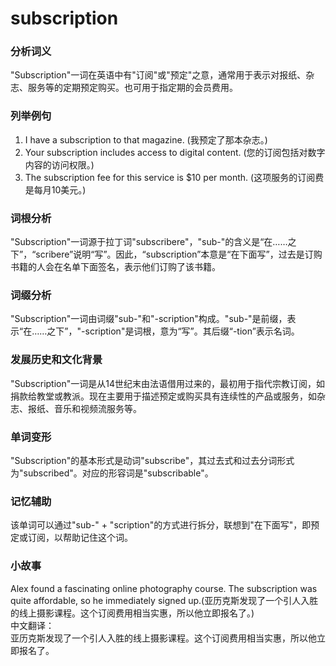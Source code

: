 # subscription

### 分析词义

  

"Subscription"一词在英语中有"订阅"或"预定"之意，通常用于表示对报纸、杂志、服务等的定期预定购买。也可用于指定期的会员费用。

  

### 列举例句

  

1.  I have a subscription to that magazine. (我预定了那本杂志。)
2.  Your subscription includes access to digital content. (您的订阅包括对数字内容的访问权限。)
3.  The subscription fee for this service is $10 per month. (这项服务的订阅费是每月10美元。)

  

### 词根分析

  

"Subscription"一词源于拉丁词"subscribere"，"sub-"的含义是“在……之下”，“scribere”说明“写”。因此，“subscription”本意是“在下面写”，过去是订购书籍的人会在名单下面签名，表示他们订购了该书籍。

  

### 词缀分析

  

"Subscription"一词由词缀"sub-"和"-scription"构成。"sub-"是前缀，表示“在……之下”，"-scription"是词根，意为“写”。其后缀“-tion”表示名词。

  

### 发展历史和文化背景

  

"Subscription"一词是从14世纪末由法语借用过来的，最初用于指代宗教订阅，如捐款给教堂或教派。现在主要用于描述预定或购买具有连续性的产品或服务，如杂志、报纸、音乐和视频流服务等。

  

### 单词变形

  

"Subscription"的基本形式是动词"subscribe"，其过去式和过去分词形式为"subscribed"。对应的形容词是"subscribable"。

  

### 记忆辅助

  

该单词可以通过"sub-" + "scription"的方式进行拆分，联想到"在下面写"，即预定或订阅，以帮助记住这个词。

  

### 小故事

  

Alex found a fascinating online photography course. The subscription was quite affordable, so he immediately signed up.(亚历克斯发现了一个引人入胜的线上摄影课程。这个订阅费用相当实惠，所以他立即报名了。)  
中文翻译：  
亚历克斯发现了一个引人入胜的线上摄影课程。这个订阅费用相当实惠，所以他立即报名了。
